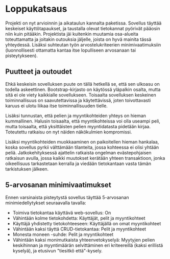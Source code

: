 # Loppukatsaus

Projekti on nyt arvioinnin ja aikataulun kannalta paketissa. Sovellus täyttää keskeiset käyttötapaukset, ja taustalla olevat tietokannat pyörivät pääosin niin kuin pitääkin. Projektista jäi kuitenkin muutamia osa-alueita toteuttamatta ja joitakin outouksia jäljelle, joista on hyvä mainita tässä yhteydessä. Lisäksi suhteutan työn arvostelukriteerien minimivaatimuksiin (luonnollisesti ottamatta kantaa itse lopulliseen arvosanaan tai pisteytykseen).

## Puutteet ja outoudet

Ehkä keskeisin sovelluksen puute on tällä hetkellä se, että sen ulkoasu on todella askeettinen. Bootstrap-kirjasto on käytössä yläpalkin osalta, mutta sitä ei ole viety kaikkialle sovellukseen. Toisaalta sovelluksen keskeinen toiminnallisuus on saavutettavissa ja käytettävissä, joten toivottavasti karuus ei ulotu liikaa itse toiminnallisuuden tielle.

Lisäksi tunnustan, että pelien ja myyntikohteiden yhteys on hieman kummallinen. Halusin toisaalta, että myyntikohteissa voi olla useampi peli, mutta toisaalta, että yksittäisten pelien myyntidatasta pidetään kirjaa. Toteutettu ratkaisu on nyt näiden näkökulmien kompromissi.

Lisäksi myyntikohteiden muokkaaminen on paikoitellen hieman hankalaa, koska sovellus pyrkii välttämään tilanteita, jossa kohteessa ei olisi yhtään peliä. Jatkokehityksessä ajattelin ratkaista ongelman evästepohjaisen ratkaisun avulla, jossa kaikki muutokset kerätään yhteen transaktioon, jonka oikeellisuus tarkastetaan kerralla ja viedään tietokantaan vasta tämän tarkistuksen jälkeen.

## 5-arvosanan minimivaatimukset
Ennen varsinaista pisteytystä sovellus täyttää 5-arvosanan minimiedellytykset seuraavalla tavalla:
- Toimiva tietokantaa käyttävä web-sovellus: On
- Vähintään kolme tietokohdetta: Käyttäjät, pelit ja myyntikohteet
- Käyttäjä yhdistetty tietokohteeseen: Käyttäjällä on omat myyntikohteet
- Vähintään kaksi täyttä CRUD-tietokantaa: Pelit ja myyntikohteet
- Monesta moneen -suhde: Pelit ja myyntikohteet
- Vähintään kaksi monimutkaista yhteenvetokyselyä: Myytyjen pelien keskihinnan ja myyntimäärän selvittäminen eri kriteereillä (kaksi erillistä kyselyä), ja etusivun "tiesitkö että"-kysely.
